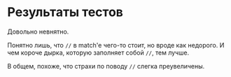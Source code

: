 Результаты тестов
=================

Довольно невнятно.

Понятно лишь, что `//` в match'е чего-то стоит, но вроде как недорого.
И чем короче дырка, которую заполняет собой `//`, тем лучше.

В общем, похоже, что страхи по поводу `//` слегка преувеличены.

